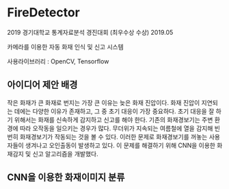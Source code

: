 # FireDetector
2019 경기대학교 통계자료분석 경진대회 (최우수상 수상) 2019.05

카메라를 이용한 자동 화재 인식 및 신고 시스템

사용라이브러리 : OpenCV, Tensorflow

## 아이디어 제안 배경


작은 화재가 큰 화재로 번지는 가장 큰 이유는 늦은 화재 진압이다. 화재 진압이 지연되는 데에는 다양한 이유가 존재하고, 그 중 초기 대응이 가장 중요하다. 초기 대응을 잘 하기 위해서는 화재를 신속하게 감지하고 신고를 해야 한다. 기존의 화재경보기는 주변 환경에 따라 오작동을 일으키는 경우가 많다. 무더위가 지속되는 여름철에 열을 감지해 빈번히 화재경보기가 작동되는 것을 볼 수 있다. 이러한 문제로 화재경보기를 꺼놓는 사용자들이 생겨나고 오인출동이 발생하고 있다. 이 문제를 해결하기 위해 CNN을 이용한 화재감지 및 신고 알고리즘을 개발했다. 

## CNN을 이용한 화재이미지 분류

